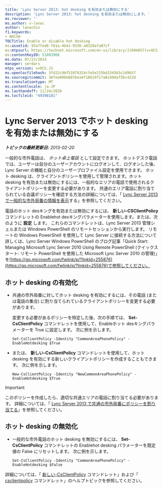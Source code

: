 ```yaml
---
title: 'Lync Server 2013: hot desking を有効または無効にする'
description: 'Lync Server 2013: hot desking を有効または無効にします。'
ms.reviewer: ''
ms.author: v-lanac
author: lanachin
f1.keywords:
- NOCSH
TOCTitle: Enable or disable hot desking
ms:assetid: 93a7fed6-f61a-4b41-9336-a8320afa87cf
ms:mtpsurl: https://technet.microsoft.com/en-us/library/JJ994057(v=OCS.15)
ms:contentKeyID: 51803968
ms.date: 07/23/2014
manager: serdars
mtps_version: v=OCS.15
ms.openlocfilehash: 3fd22c9bf51078324cfe5e215bd154503c2d9b57
ms.sourcegitcommit: 36fee89bb887bea4f18b19f17a8c69daf5bc423d
ms.translationtype: MT
ms.contentlocale: ja-JP
ms.lasthandoff: 11/24/2020
ms.locfileid: "49398181"
---
```

# <a name="enable-or-disable-hot-desking-in-lync-server-2013"></a>Lync Server 2013 でホット desking を有効または無効にする

<div data-xmlns="http://www.w3.org/1999/xhtml">

<div class="topic" data-xmlns="http://www.w3.org/1999/xhtml" data-msxsl="urn:schemas-microsoft-com:xslt" data-cs="https://msdn.microsoft.com/">

<div data-asp="https://msdn2.microsoft.com/asp">



</div>

<div id="mainSection">

<div id="mainBody">

<span> </span>

_**トピックの最終更新日:** 2013-02-20_

一般的な市外電話は、 *ホット卓上電話* として設定できます。 ホットデスク電話では、ユーザーは自分のユーザーアカウントにログオンして、ログオンした後、Lync Server の機能と自分のユーザープロファイル設定を使用できます。 ホット desking は、クライアントポリシーを使用して管理されます。ホット desking を有効または無効にするには、一般的なエリアの電話で使用されるクライアントポリシーを変更する必要があります。 共通のエリア電話に割り当てられている会議ポリシーを確認する方法の詳細については、「 [Lync Server 2013 で一般的な市外局番の情報を表示](lync-server-2013-view-common-area-phone-information.md)する」を参照してください。

電話のホット desキングを有効または無効にするには、 **新しい-CSClientPolicy** コマンドレットの Enablehot desキングパラメーターを使用します。または、次のように **設定** します。 これらのコマンドレットは、Lync Server 2013 管理シェルまたは Windows PowerShell のリモートセッションから実行します。 リモートの Windows PowerShell を使用して Lync Server に接続する方法について詳しくは、Lync Server Windows PowerShell のブログ記事「Quick Start: Managing Microsoft Lync Server 2010 Using Remote PowerShell (クイックスタート: リモート PowerShell を使用した Microsoft Lync Server 2010 の管理)」を[https://go.microsoft.com/fwlink/p/?linkId=255876](https://go.microsoft.com/fwlink/p/?linkid=255876)で参照してください。

<div>


<div>

## <a name="enabling-hot-desking"></a>ホット desking の有効化

  - 共通の市外局番に対してホット desking を有効にするには、その電話 (または電話の集合) に割り当てられているクライアントポリシーを変更する必要があります。
    
    変更する必要があるポリシーを特定した後、次の手順では、 **Set-CsClientPolicy** コマンドレットを使用して、Enableホット desキングパラメーターを True に設定します。 次に例を示します。
    
        Set-CsClientPolicy -Identity "CommonAreaPhonePolicy" - EnableHotdesking $True

  - または、 **新しい-CsClientPolicy** コマンドレットを使用して、ホット desking を有効にする新しいクライアントポリシーを作成することもできます。 次に例を示します。
    
        New-CsClientPolicy -Identity "NewCommonAreaPhonePolicy" - EnableHotdesking $True

</div>

<div>


> [!IMPORTANT]  
> このポリシーを作成したら、適切な共通エリアの電話に割り当てる必要があります。 詳細については、「 <A href="lync-server-2013-assign-policies-to-a-common-area-phone.md">Lync Server 2013 で共通の市外局番にポリシーを割り当てる</A>」を参照してください。



</div>

<div>

## <a name="disabling-hot-desking"></a>ホット desking の無効化

  - 一般的な市外電話のホット desking を無効にするには、 **Set-CsClientPolicy** コマンドレットの Enablehot desking パラメーターを既定値の False にリセットします。 次に例を示します。
    
        Set-CsClientPolicy -Identity "CommonAreaPhonePolicy" - EnableHotdesking $False

</div>

詳細については、「 [新しい-CsClientPolicy](https://docs.microsoft.com/powershell/module/skype/New-CsClientPolicy) コマンドレット」および「 [csclientpolicy](https://docs.microsoft.com/powershell/module/skype/Set-CsClientPolicy) コマンドレット」のヘルプトピックを参照してください。

</div>

</div>

<span> </span>

</div>

</div>

</div>

